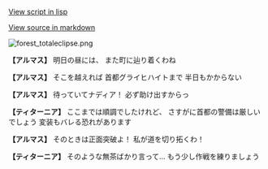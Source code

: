 [View script in lisp](../scripts/100203031.txt)

[View source in markdown](100203031.md)

![forest_totaleclipse.png](../images/backgrounds/forest_totaleclipse.png)

**【アルマス】**
明日の昼には、
また町に辿り着くわね

**【アルマス】**
そこを越えれば
首都グライヒハイトまで
半日もかからない

**【アルマス】**
待っていてナディア！
必ず助け出すからっ

**【ティターニア】**
ここまでは順調でしたけれど、
さすがに首都の警備は厳しいでしょう
変装もバレる恐れがあります

**【アルマス】**
そのときは正面突破よ！
私が道を切り拓くわ！

**【ティターニア】**
そのような無茶ばかり言って…
もう少し作戦を練りましょう
